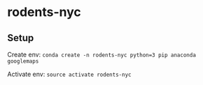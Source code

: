 # rodents-nyc

## Setup

Create env:
`conda create -n rodents-nyc python=3 pip anaconda googlemaps`

Activate env:
`source activate rodents-nyc`
